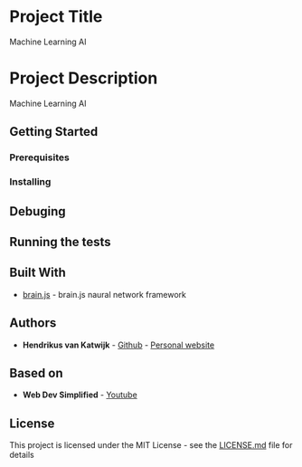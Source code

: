 # Project Title

Machine Learning AI

# Project Description

Machine Learning AI


## Getting Started


### Prerequisites


### Installing


## Debuging


## Running the tests


## Built With
* [brain.js](https://brain.js.org) - brain.js naural network framework

## Authors

* **Hendrikus van Katwijk** - [Github](https://github.com/vankatwijk) - [Personal website](https://hpvk.com)

## Based on

* **Web Dev Simplified** - [Youtube](https://www.youtube.com/watch?v=60c4rMq-aH0)

## License

This project is licensed under the MIT License - see the [LICENSE.md](LICENSE.md) file for details
